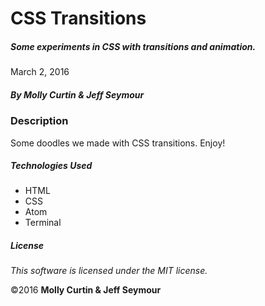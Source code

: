 # CSS Transitions

##### Some experiments in CSS with transitions and animation.

March 2, 2016

##### By Molly Curtin &amp; Jeff Seymour

### Description

Some doodles we made with CSS transitions. Enjoy!


##### Technologies Used

* HTML
* CSS
* Atom
* Terminal

##### License

*This software is licensed under the MIT license.*

&copy;2016 **Molly Curtin &amp; Jeff Seymour**

